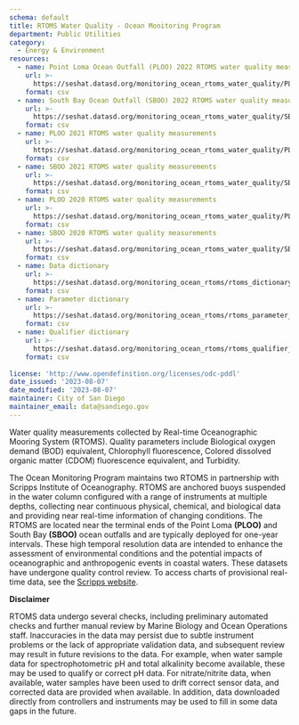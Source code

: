 ```yaml
---
schema: default
title: RTOMS Water Quality - Ocean Monitoring Program
department: Public Utilities
category:
  - Energy & Environment
resources:
  - name: Point Loma Ocean Outfall (PLOO) 2022 RTOMS water quality measurements
    url: >-
      https://seshat.datasd.org/monitoring_ocean_rtoms_water_quality/PLOO_water_quality_2022_datasd.csv
    format: csv
  - name: South Bay Ocean Outfall (SBOO) 2022 RTOMS water quality measurements
    url: >-
      https://seshat.datasd.org/monitoring_ocean_rtoms_water_quality/SBOO_water_quality_2022_datasd.csv
    format: csv
  - name: PLOO 2021 RTOMS water quality measurements
    url: >-
      https://seshat.datasd.org/monitoring_ocean_rtoms_water_quality/PLOO_water_quality_2021_datasd.csv
    format: csv
  - name: SBOO 2021 RTOMS water quality measurements
    url: >-
      https://seshat.datasd.org/monitoring_ocean_rtoms_water_quality/SBOO_water_quality_2021_datasd.csv
    format: csv
  - name: PLOO 2020 RTOMS water quality measurements
    url: >-
      https://seshat.datasd.org/monitoring_ocean_rtoms_water_quality/PLOO_water_quality_2020_datasd.csv
    format: csv
  - name: SBOO 2020 RTOMS water quality measurements
    url: >-
      https://seshat.datasd.org/monitoring_ocean_rtoms_water_quality/SBOO_water_quality_2020_datasd.csv
    format: csv
  - name: Data dictionary
    url: >-
      https://seshat.datasd.org/monitoring_ocean_rtoms/rtoms_dictionary_datasd.csv
    format: csv
  - name: Parameter dictionary
    url: >-
      https://seshat.datasd.org/monitoring_ocean_rtoms/rtoms_parameter_dictionary_datasd.csv
    format: csv
  - name: Qualifier dictionary
    url: >-
      https://seshat.datasd.org/monitoring_ocean_rtoms/rtoms_qualifier_dictionary_datasd.csv
    format: csv
  
license: 'http://www.opendefinition.org/licenses/odc-pddl'
date_issued: '2023-08-07'
date_modified: '2023-08-07'
maintainer: City of San Diego
maintainer_email: data@sandiego.gov
---
```

Water quality measurements collected by Real-time Oceanographic Mooring System (RTOMS). Quality parameters include Biological oxygen demand (BOD) equivalent, Chlorophyll fluorescence, Colored dissolved organic matter (CDOM) fluorescence equivalent, and Turbidity.

<!--more-->

The Ocean Monitoring Program maintains two RTOMS in partnership with Scripps Institute of Oceanography. RTOMS are anchored buoys suspended in the water column configured with a range of instruments at multiple depths, collecting near continuous physical, chemical, and biological data and providing near real-time information of changing conditions. The RTOMS are located near the terminal ends of the Point Loma **(PLOO)** and South Bay **(SBOO)** ocean outfalls and are typically deployed for one-year intervals. These high temporal resolution data are intended to enhance the assessment of environmental conditions and the potential impacts of oceanographic and anthropogenic events in coastal waters. These datasets have undergone quality control review. To access charts of provisional real-time data, see the [Scripps website](https://mooring.ucsd.edu//).

**Disclaimer**

RTOMS data undergo several checks, including preliminary automated checks and further manual review by Marine Biology and Ocean Operations staff. Inaccuracies in the data may persist due to subtle instrument problems or the lack of appropriate validation data, and subsequent review may result in future revisions to the data. For example, when water sample data for spectrophotometric pH and total alkalinity become available, these may be used to qualify or correct pH data. For nitrate/nitrite data, when available, water samples have been used to drift correct sensor data, and corrected data are provided when available. In addition, data downloaded directly from controllers and instruments may be used to fill in some data gaps in the future.